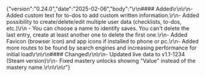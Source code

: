 {"version":"0.24.0","date":"2025-02-06","body":"\r\n#### Added\r\n\r\n- Added custom text for to-dos to add custom written information.\r\n- Added possibility to create/delete/edit multiple user data (checklists, to-dos, etc.)\r\n  - You can choose a name to identify saves. You can't delete the last entry, create at least another one to delete the first one.\r\n- Added Favicon (browser icon) and app icons if installed to phone or pc.\r\n- Added more routes to be found by search engines and increasing performance for initial load\r\n\r\n#### Changed\r\n\r\n- Updated live data to v1.1-1234 (Steam version)\r\n- Fixed mastery unlocks showing \"Value\" instead of the mastery name.\r\n\r\n\r"}
